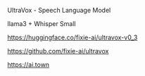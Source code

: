 UltraVox - Speech Language Model

llama3 + Whisper Small

https://huggingface.co/fixie-ai/ultravox-v0_3

https://github.com/fixie-ai/ultravox

https://ai.town